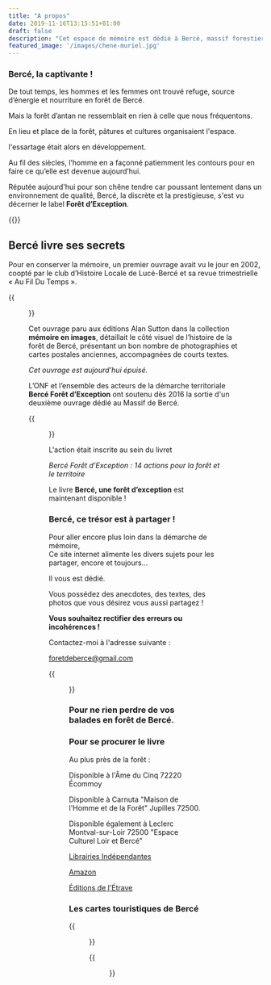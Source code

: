 ```yaml
---
title: "A propos"
date: 2019-11-16T13:15:51+01:00
draft: false
description: "Cet espace de mémoire est dédié à Bercé, massif forestier du sud Sarthe."
featured_image: '/images/chene-muriel.jpg'
---
```



### Bercé, la captivante !

De tout temps, les hommes et les femmes ont trouvé refuge,
  source d’énergie et nourriture en forêt de Bercé.
  
Mais la forêt d’antan ne ressemblait en rien à celle que nous fréquentons.

En lieu et place de la forêt, pâtures et cultures organisaient l'espace.

l'essartage était alors en développement.
  
Au fil des siècles, l’homme en a façonné patiemment les contours
  pour en faire ce qu’elle est devenue aujourd’hui.

Réputée aujourd'hui pour son chêne tendre car poussant 
lentement dans un environnement de qualité, 
Bercé, la discrète et la prestigieuse, 
s'est vu décerner le label **Forêt d’Exception**.
  
{{<youtube id="Ye9yVmQM3AQ">}}
  

## Bercé livre ses secrets 
  
Pour en conserver la mémoire, un premier ouvrage 
  avait vu le jour en 2002, coopté par le club 
  d’Histoire Locale de Lucé-Bercé et sa revue 
  trimestrielle « Au Fil Du Temps ».
  
{{<figure src="/images/articles/lemassifforestierdeberce.jpg" title="Le premier ouvrage sorti en 2002">}} 

Cet ouvrage paru aux éditions Alan Sutton dans la collection
  **mémoire en images**, détaillait le côté visuel de l’histoire 
  de la forêt de Bercé, présentant un bon nombre de photographies et
  cartes postales anciennes, accompagnées de courts textes. 
  
 *Cet ouvrage est aujourd’hui épuisé.*
  
  
 L’ONF et l’ensemble des acteurs de la démarche territoriale 
  **Bercé Forêt d’Exception** ont soutenu dès 2016 
  la sortie d'un deuxième ouvrage dédié au Massif de Bercé.
  
{{<figure src="/images/articles/livre-berce-une-foret-d-exception.jpg" title="Le dernier livre paru le 06 juin 2018 aux éditions Étrave">}}

L'action était inscrite au sein du livret
  
*Bercé Forêt d’Exception : 14 actions pour la forêt et le territoire*
  
Le livre **Bercé, une forêt d’exception** est maintenant disponible !
 
### Bercé, ce trésor est à partager !
  
Pour aller encore plus loin dans la démarche de mémoire,  
Ce site internet alimente les divers sujets pour les partager, encore et toujours… 
  
Il vous est dédié.
  
Vous possédez des anecdotes, des textes, des photos que vous désirez vous aussi partagez !
  
**Vous souhaitez rectifier des erreurs ou incohérences !**
  
Contactez-moi à l'adresse suivante :
  
foretdeberce@gmail.com 

  
{{<figure src="/images/articles/03122.jpg" title="Pensez à indexer ce site sur vos écrans d'accueil">}} 
  
### Pour ne rien perdre de vos balades en forêt de Bercé. 

  
### Pour se procurer le livre
 
Au plus près de la forêt : 
  
  Disponible à l'Âme du Cinq 72220 Écommoy
  
  Disponible à Carnuta "Maison de l'Homme et de la Forêt" Jupilles 72500.
  
  Disponible également à Leclerc Montval-sur-Loir 72500 "Espace Culturel Loir et Bercé"
  
  
[Librairies Indépendantes](https://www.librairiesindependantes.com/product/9782359920529/)
  
[Amazon](https://www.amazon.fr/Berc%C3%A9-for%C3%AAt-dexception-Yves-Gouchet/dp/2359920529)
  
[Éditions de l'Étrave](http://www.editions-etrave.fr/pub-inclass-berce.html)  
  
  
###  Les cartes touristiques de Bercé
  
  {{<figure src="/images/articles/carte-touristique.jpg" title="Pour vous repérer en forêt">}}
  
  
  {{<figure src="/images/articles/planonf.jpg" title="Pour repérer les parcelles">}}
  
